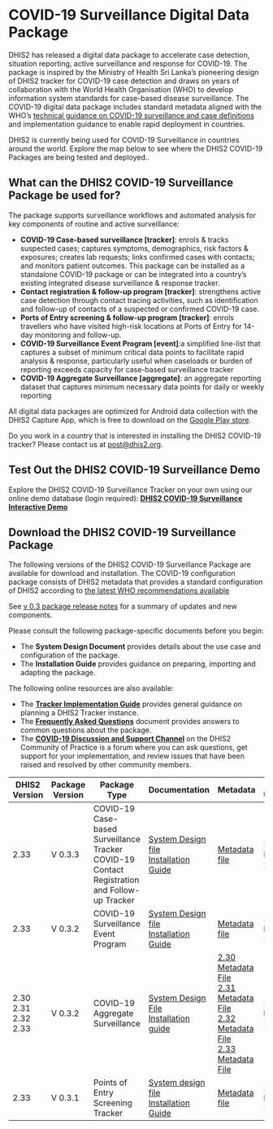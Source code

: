 # COVID-19 Surveillance Digital Data Package

DHIS2 has released a digital data package to accelerate case detection, situation reporting, active surveillance and response for COVID-19. The package is inspired by the Ministry of Health Sri Lanka’s pioneering design of DHIS2 tracker for COVID-19 case detection and draws on years of collaboration with the World Health Organisation (WHO) to develop information system standards for case-based disease surveillance. The COVID-19 digital data package includes standard metadata aligned with the WHO’s [technical guidance on COVID-19 surveillance and case definitions](https://www.who.int/emergencies/diseases/novel-coronavirus-2019/technical-guidance/surveillance-and-case-definitions) and implementation guidance to enable rapid deployment in countries.

DHIS2 is currently being used for COVID-19 Surveillance in countries around the world. Explore the map below to see where the DHIS2 COVID-19 Packages are being tested and deployed..


## What can the DHIS2 COVID-19 Surveillance Package be used for?

The package supports surveillance workflows and automated analysis for key components of routine and active surveillance:

*   **COVID-19 Case-based surveillance [tracker]**: enrols & tracks suspected cases; captures symptoms, demographics, risk factors & exposures; creates lab requests; links confirmed cases with contacts; and monitors patient outcomes. This package can be installed as a standalone COVID-19 package or can be integrated into a country’s existing integrated disease surveillance & response tracker.
*   **Contact registration & follow-up program [tracker]**: strengthens active case detection through contact tracing activities, such as identification and follow-up of contacts of a suspected or confirmed COVID-19 case.
*   **Ports of Entry screening & follow-up program [tracker]**: enrols travellers who have visited high-risk locations at Ports of Entry for 14-day monitoring and follow-up.
*   **COVID-19 Surveillance Event Program [event]**:a simplified line-list that captures a subset of minimum critical data points to facilitate rapid analysis & response, particularly useful when caseloads or burden of reporting exceeds capacity for case-based surveillance tracker
*   **COVID-19 Aggregate Surveillance [aggregate]**: an aggregate reporting dataset that captures minimum necessary data points for daily or weekly reporting

All digital data packages are optimized for Android data collection with the DHIS2 Capture App, which is free to download on the [Google Play store](https://play.google.com/store/apps/details?id=com.dhis2&hl=en).

Do you work in a country that is interested in installing the DHIS2 COVID-19 tracker? Please contact us at [post@dhis2.org](mailto:post@dhis2.org).


## Test Out the DHIS2 COVID-19 Surveillance Demo

Explore the DHIS2 COVID-19 Surveillance Tracker on your own using our online demo database (login required): **[DHIS2 COVID-19 Surveillance Interactive Demo](https://covid.dhis2.org/demo)**

## Download the DHIS2 COVID-19 Surveillance Package

The following versions of the DHIS2 COVID-19 Surveillance Package are available for download and installation. The COVID-19 configuration package consists of DHIS2 metadata that provides a standard configuration of DHIS2 according to [the latest WHO recommendations available](https://www.who.int/emergencies/diseases/novel-coronavirus-2019/technical-guidance/surveillance-and-case-definitions)

See [v 0.3 package release notes](package-release-notes-v03.html) for a summary of updates and new components.

Please consult the following package-specific documents before you begin:

*   The **System Design Document** provides details about the use case and configuration of the package.
*   The **Installation Guide** provides guidance on preparing, importing and adapting the package.

The following online resources are also available:

*   The **[Tracker Implementation Guide](https://docs.dhis2.org/master/en/dhis2_tracker_implementation_guide/target-audience.html)** provides general guidance on planning a DHIS2 Tracker instance.
*   The **[Frequently Asked Questions](https://community.dhis2.org/t/frequently-asked-questions-faq/38690)** document provides answers to common questions about the package.
*   The **[COVID-19 Discussion and Support Channel](https://community.dhis2.org/c/implementation/covid-19/41)** on the DHIS2 Community of Practice is a forum where you can ask questions, get support for your implementation, and review issues that have been raised and resolved by other community members.

| DHIS2 Version                | Package Version | Package Type                                                 | Documentation                                                | Metadata                                                     | Last Updated  |
| ---------------------------- | --------------- | ------------------------------------------------------------ | ------------------------------------------------------------ | ------------------------------------------------------------ | ------------- |
| 2.33                         | V 0.3.3         | COVID-19 Case-based Surveillance Tracker<br>COVID-19 Contact Registration and Follow-up Tracker | [System Design file][st33]<br>[Installation Guide][it33]| [Metadata file][mt33] | 27 March 2020 |
| 2.33                         | V 0.3.2         | COVID-19 Surveillance Event Program                          | [System Design file][se33]<br>[Installation Guide][ie33]| [Metadata file][me33] | 27 March 2020 |
| 2.30<br>2.31<br>2.32<br>2.33 | V 0.3.2         | COVID-19 Aggregate Surveillance                              | [System Design File][sa33]<br>[Installation guide][ia33] | [2.30 Metadata File][ma30]<br>[2.31 Metadata File][ma31]<br>[2.32 Metadata File][ma32]<br>[2.33 Metadata File][ma33] | 27 March 2020 |
| 2.33                         | V 0.3.1         | Points of Entry Screening Tracker                            | [System design file][sp33]<br>[Installation Guide][ip33] | [Metadata file][mp33] | 27 March 2020 |


[st33]: <https://docs.google.com/document/d/12-pex7VOMoRAnsiIcTLq0mTD6UTSfVBZWIX0vufIt6I/edit> 
[it33]: <tracker-packages-installation-guide.html>
[mt33]: <https://raw.githubusercontent.com/dhis2/metadata-package-development/work-in-progress/metadata/COVID19/COVID19_TRACKER_V1_DHIS2.33/metadata.json>

[se33]: <https://docs.google.com/document/d/1_OxdOmlPouNmoXD6FUEFZAgaPQARKUdrq0h0Gco4ARw/edit> 
[ie33]: <event-package-installation-guide-v032.html>
[me33]: <https://raw.githubusercontent.com/dhis2/metadata-package-development/work-in-progress/metadata/COVID19_EVENT/COVID19_EVENT_TRACKER_V1_DHIS2.33/metadata.json>

[sa33]: <https://docs.google.com/document/d/1My2jVCAwPVA3j9m21xp0UCti--N8am9BXsYEjI7qn3I/edit#>
[ia33]: <aggregate-package-installation-guide.html>
[ma30]: <https://raw.githubusercontent.com/dhis2/metadata-package-development/work-in-progress/metadata/COVID19_AGG/COVID19_AGG_COMPLETE_V1_DHIS2.30/metadata.json>
[ma31]: <https://raw.githubusercontent.com/dhis2/metadata-package-development/work-in-progress/metadata/COVID19_AGG/COVID19_AGG_COMPLETE_V1_DHIS2.31/metadata.json>
[ma32]: <https://raw.githubusercontent.com/dhis2/metadata-package-development/work-in-progress/metadata/COVID19_AGG/COVID19_AGG_COMPLETE_V1_DHIS2.32/metadata.json>
[ma33]: <https://raw.githubusercontent.com/dhis2/metadata-package-development/work-in-progress/metadata/COVID19_AGG/COVID19_AGG_COMPLETE_V1_DHIS2.33/metadata.json>

[sp33]: <https://drive.google.com/open?id=1PJ4iRJGmUBv6jF7hcACxt-dhd5JRpeBt0mKxgPBsmvc>
[ip33]: <tracker-packages-installation-guide.html>
[mp33]: <https://raw.githubusercontent.com/dhis2/metadata-package-development/work-in-progress/metadata/COVID19_POE/COVID19_POE_TRACKER_V1_DHIS2.33/metadata.json>
